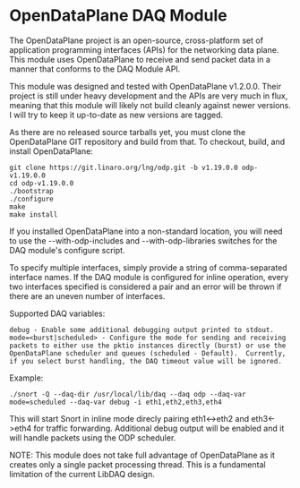 OpenDataPlane DAQ Module
========================

The OpenDataPlane project is an open-source, cross-platform set of application programming interfaces (APIs) for the networking data plane.  This module uses OpenDataPlane to receive and send packet data in a manner that conforms to the DAQ Module API.

This module was designed and tested with OpenDataPlane v1.2.0.0.  Their project is still under heavy development and the APIs are very much in flux, meaning that this module will likely not build cleanly against newer versions.  I will try to keep it up-to-date as new versions are tagged.

As there are no released source tarballs yet, you must clone the OpenDataPlane GIT repository and build from that.  To checkout, build, and install OpenDataPlane:

    git clone https://git.linaro.org/lng/odp.git -b v1.19.0.0 odp-v1.19.0.0
    cd odp-v1.19.0.0
    ./bootstrap
    ./configure
    make
    make install

If you installed OpenDataPlane into a non-standard location, you will need to use the --with-odp-includes and --with-odp-libraries switches for the DAQ module's configure script.

To specify multiple interfaces, simply provide a string of comma-separated interface names.  If the DAQ module is configured for inline operation, every two interfaces specified is considered a pair and an error will be thrown if there are an uneven number of interfaces.

Supported DAQ variables:

    debug - Enable some additional debugging output printed to stdout.
    mode=<burst|scheduled> - Configure the mode for sending and receiving packets to either use the pktio instances directly (burst) or use the OpenDataPlane scheduler and queues (scheduled - Default).  Currently, if you select burst handling, the DAQ timeout value will be ignored.

Example:

    ./snort -Q --daq-dir /usr/local/lib/daq --daq odp --daq-var mode=scheduled --daq-var debug -i eth1,eth2,eth3,eth4
  
This will start Snort in inline mode direcly pairing eth1<->eth2 and eth3<->eth4 for traffic forwarding.  Additional debug output will be enabled and it will handle packets using the ODP scheduler.

NOTE: This module does not take full advantage of OpenDataPlane as it creates only a single packet processing thread.  This is a fundamental limitation of the current LibDAQ design.

